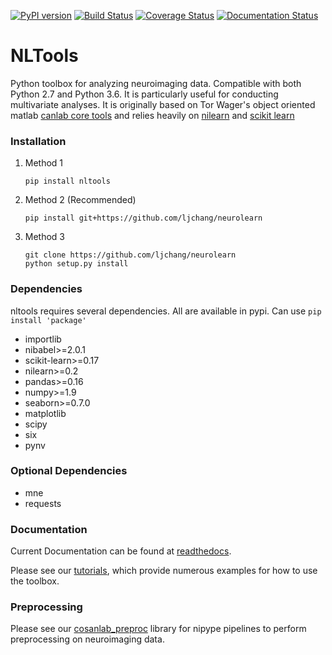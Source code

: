 [![PyPI version](https://badge.fury.io/py/nltools.svg)](https://badge.fury.io/py/nltools)
[![Build Status](https://api.travis-ci.org/ljchang/nltools.png)](https://travis-ci.org/ljchang/nltools/)
[![Coverage Status](https://coveralls.io/repos/github/ljchang/nltools/badge.svg?branch=master)](https://coveralls.io/github/ljchang/nltools?branch=master)
[![Documentation Status](https://readthedocs.org/projects/neurolearn/badge/?version=latest)](http://neurolearn.readthedocs.io/en/latest/?badge=latest)

# NLTools
Python toolbox for analyzing neuroimaging data.  Compatible with both Python 2.7 and Python 3.6.  It is particularly useful for conducting multivariate analyses.  It is originally based on Tor Wager's object oriented matlab [canlab core tools](http://wagerlab.colorado.edu/tools) and relies heavily on [nilearn](http://nilearn.github.io) and [scikit learn](http://scikit-learn.org/stable/index.html)

### Installation
1. Method 1
  
   ```
   pip install nltools
   ```

2. Method 2 (Recommended)
  
   ```
   pip install git+https://github.com/ljchang/neurolearn
   ```

3. Method 3

   ```
   git clone https://github.com/ljchang/neurolearn
   python setup.py install
   ```

### Dependencies
nltools requires several dependencies.  All are available in pypi.  Can use `pip install 'package'`
 - importlib
 - nibabel>=2.0.1
 - scikit-learn>=0.17
 - nilearn>=0.2
 - pandas>=0.16
 - numpy>=1.9
 - seaborn>=0.7.0
 - matplotlib
 - scipy
 - six
 - pynv
 
### Optional Dependencies
 - mne
 - requests
 
### Documentation
Current Documentation can be found at [readthedocs](http://neurolearn.readthedocs.org/en/latest).  

Please see our [tutorials](http://neurolearn.readthedocs.io/en/latest/auto_examples/index.html), which provide numerous examples for how to use the toolbox.  

### Preprocessing
Please see our [cosanlab_preproc](https://github.com/cosanlab/cosanlab_preproc) library for nipype pipelines to perform preprocessing on neuroimaging data.
